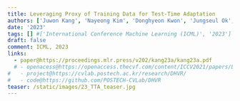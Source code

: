 ```yaml
---
title: Leveraging Proxy of Training Data for Test-Time Adaptation
authors: ['Juwon Kang', 'Nayeong Kim', 'Donghyeon Kwon', 'Jungseul Ok', 'Suha Kwak']
date: '2023'
tags: [] #['International Conference Machine Learning (ICML)', '2023']
draft: false
comment: ICML, 2023
links:
  - paper@https://proceedings.mlr.press/v202/kang23a/kang23a.pdf
  # - openacess@https://openaccess.thecvf.com/content/ICCV2021/papers/Lee_Deep_Hough_Voting_for_Robust_Global_Registration_ICCV_2021_paper.pdf
#   - project@https://cvlab.postech.ac.kr/research/DHVR/
#   - code@https://github.com/POSTECH-CVLab/DHVR
teaser: /static/images/23_TTA_teaser.jpg
---
```

